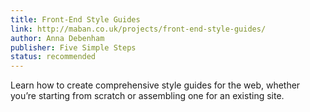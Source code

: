 ```yaml
---
title: Front-End Style Guides
link: http://maban.co.uk/projects/front-end-style-guides/
author: Anna Debenham
publisher: Five Simple Steps
status: recommended
---
```


Learn how to create comprehensive style guides for the web, whether you’re starting from scratch or assembling one for an existing site.